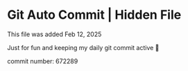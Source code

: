 # Git Auto Commit | Hidden File

This file was added Feb 12, 2025

Just for fun and keeping my daily git commit active 🤪

commit number: 672289
